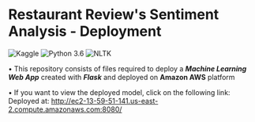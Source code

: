 # Restaurant Review's Sentiment Analysis - Deployment
![Kaggle](https://img.shields.io/badge/Dataset-Kaggle-blue.svg) ![Python 3.6](https://img.shields.io/badge/Python-3.6-brightgreen.svg) ![NLTK](https://img.shields.io/badge/Library-NLTK-orange.svg)

• This repository consists of files required to deploy a ___Machine Learning Web App___ created with ___Flask___ and deployed on __Amazon AWS__ platform


• If you want to view the deployed model, click on the following link:<br />
Deployed at: http://ec2-13-59-51-141.us-east-2.compute.amazonaws.com:8080/

